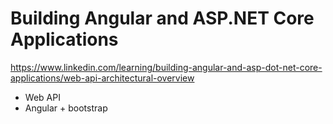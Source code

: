 
# Building Angular and ASP.NET Core Applications

https://www.linkedin.com/learning/building-angular-and-asp-dot-net-core-applications/web-api-architectural-overview


- Web API 
- Angular + bootstrap